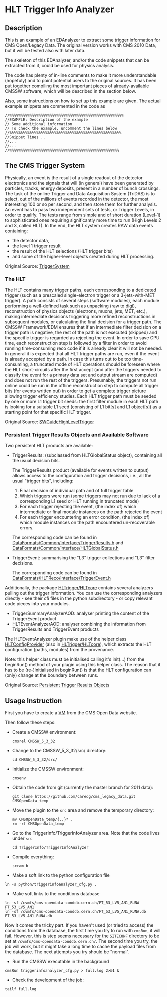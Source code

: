 # HLT Trigger Info Analyzer

## Description

This is an example of an EDAnalyzer to extract some trigger information for CMS Open/Legacy Data. The original version works with CMS 2010 Data, but it will be tested also with later data.

The skeleton of this EDAnalyzer, and/or the code snippets that can be extracted from it, could be used for physics analysis.

The code has plenty of in-line comments to make it more understandable (hopefuly) and to point potential users to the original sources. It has been put together compiling the most important pieces of already-available CMSSW software, which will be described in the section below.

Also, some instructions on how to set up this example are given. The actual example snippets are commented in the code as 

```
//%%%%%%%%%%%%%%%%%%%%%%%%%%%%%%%%%%%%%%%%%%%%%%%%%%%
//EXAMPLE: Description of the example
// Some additional information
// To check the example, uncomment the lines below
//%%%%%%%%%%%%%%%%%%%%%%%%%%%%%%%%%%%%%%%%%%%%%%%%%%
//Snippet lines ..
//...
//...
//%%%%%%%%%%%%%%%%%%%%%%%%%%%%%%%%%%%%%%%%%%%%%%%%%
```

## The CMS Trigger System

Physically, an event is the result of a single readout of the detector electronics and the signals that will (in general) have been generated by particles, tracks, energy deposits, present in a number of bunch crossings. The task of the online Trigger and Data Acquisition System (TriDAS) is to select, out of the millions of events recorded in the detector, the most interesting 100 or so per second, and then store them for further analysis. An event has to pass two independent sets of tests, or Trigger Levels, in order to qualify. The tests range from simple and of short duration (Level-1) to sophisticated ones requiring significantly more time to run (High Levels 2 and 3, called HLT). In the end, the HLT system creates RAW data events containing:
- the detector data,
- the level 1 trigger result
- the result of the HLT selections (HLT trigger bits)
- and some of the higher-level objects created during HLT processing.

Original Source: [TriggerSystem](https://twiki.cern.ch/twiki/bin/view/CMSPublic/WorkBookCMSSWFramework#TriggerSystem "TriggerSystem")


### The HLT

The HLT contains many trigger paths, each corresponding to a dedicated trigger (such as a prescaled single-electron trigger or a 3-jets-with-MET trigger). A path consists of several steps (software modules), each module performing a well-defined task such as unpacking (raw to digi), reconstruction of physics objects (electrons, muons, jets, MET, etc.), making intermediate decisions triggering more refined reconstructions in subsequent modules, or calculating the final decision for a trigger path. The CMSSW Framework/EDM ensures that if an intermediate filter decision on a trigger path is negative, the rest of the path is not executed (skipped) and the specific trigger is regarded as rejecting the event. In order to save CPU time, each reconstruction step is followed by a filter in order to avoid running time-consuming reco code if it is already clear it will not be needed.
In general it is expected that all HLT trigger paths are run, even if the event is already accepted by a path. In case this turns out to be too time-consuming, a truncated mode of HLT operations should be foreseen where the HLT short-circuits after the first accept (and after the triggers needed to classify the event for a primary data set and output stream are computed) and does not run the rest of the triggers. Presumably, the triggers not run online could be run in the offline reconstruction step to compute all trigger bits (for events written out) in order to get a complete trigger picture allowing trigger efficiency studies.
Each HLT trigger path must be seeded by one or more L1 trigger bit seeds: the first filter module in each HLT path is looking for a suitable L1 seed (consisting of L1 bit[s] and L1 object[s]) as a starting point for that specific HLT trigger.

Original Source: [SWGuideHighLevelTrigger](https://twiki.cern.ch/twiki/bin/view/CMSPublic/SWGuideHighLevelTrigger#How_it_works "SWGuideHighLevelTrigger")

### Persistent Trigger Results Objects and Available Software

Two persistent HLT products are available:

- TriggerResults: (subclassed from HLTGlobalStatus object), containing 
all the usual decision bits.  

    The TriggerResults product (available for events written to output) 
allows access to the configuration and trigger decisions, i.e., 
all the usual "trigger bits", including:
    1. Final decision of individual path and of full trigger table
    2. Which triggers were run (some triggers may not run due to lack of a corresponding L1 seed or HLT running in truncated mode)
    3. For each trigger rejecting the event, (the index of) which intermediate or final module instances on the path rejected the event
    4. For each trigger encountering an error condition, (the index of) 
which module instances on the path encountered un-recoverable 
errors.

    The corresponding code can be found in [DataFormats/Common/interface/TriggerResults.h](https://github.com/cms-sw/cmssw/blob/CMSSW_4_2_X/DataFormats/Common/interface/TriggerResults.h "TriggerResults.h") and [DataFormats/Common/interface/HLTGlobalStatus.h](https://github.com/cms-sw/cmssw/blob/CMSSW_4_2_X/DataFormats/Common/interface/HLTGlobalStatus.h "HLTGlobalStatus.h")

- TriggerEvent: summarising the "L3" trigger collections and "L3" filter decisions.  

    The corresponding code can be found in [DataFormats/HLTReco/interface/TriggerEvent.h](https://github.com/cms-sw/cmssw/blob/CMSSW_4_2_X/DataFormats/HLTReco/interface/TriggerEvent.h "TriggerEvent.h")

Additionally, the package [HLTrigger/HLTcore](htts://github.com/cms-sw/cmssw/tree/CMSSW_4_2_X/HLTrigger/HLTcore "HLTrigger/HLTcore") contains several 
analyzers pulling out the trigger information. 
You can use the corresponding analyzers directly - see their cfi files in 
the python subdirectory - or copy relevant code pieces into your modules.

- TriggerSummaryAnalyzerAOD: analyser printing the content of the TriggerEvent product
- HLTEventAnalyzerAOD: analyser combining the information from TriggerResults and TriggerEvent products

The HLTEventAnalyzer plugin make use of the helper class [HLTConfigProvider](https://github.com/cms-sw/cmssw/blob/CMSSW_4_2_X/HLTrigger/HLTcore/interface/HLTConfigProvider.h "HLTConfigProvider") (also in [HLTrigger/HLTcore](https://github.com/cms-sw/cmssw/tree/CMSSW_4_2_X/HLTrigger/HLTcore "HLTrigger/HLTcore")), which extracts the HLT configuration (paths, modules) from the provenance. 

Note: this helper class must be initialised calling it's init(...) 
from the beginRun() method of your plugin using this helper class. The reason 
that it has to be (re-)initialised in beginRun() is that the HLT 
configuration can (only) change at the boundary between runs. 

Original Source: [Persistent Trigger Results Objects](https://twiki.cern.ch/twiki/bin/view/CMSPublic/SWGuideHighLevelTrigger#Persistent_Trigger_Results_Objec "Persistent Trigger Results Objects") 



## Usage Instruction

First you have to create a [VM](http://opendata.cern.ch/VM/CMS "CMS Open Data Portal") from the CMS Open Data website. 

Then follow these steps:

- Create a CMSSW environment: 

    ```
    cmsrel CMSSW_5_3_32
    ```

- Change to the CMSSW_5_3_32/src/ directory:

    ```
    cd CMSSW_5_3_32/src/
    ```

- Initialize the CMSSW environment:

  ```
  cmsenv
  ```

- Obtain the code from git (currently the master branch for 2011 data):

  ```
  git clone https://github.com/caredg/cms_legacy_data.git CMSOpenData_temp
  ```

- Move the plugin to the `src` area and remove the temporary directory:

  ```
  mv CMSOpenData_temp/{.,}* .
  rm -rf CMSOpenData_temp  
  ```


- Go to the TriggerInfo/TriggerInfoAnalyzer area.  Note that the code lives under `src`

  ```
  cd TriggerInfo/TriggerInfoAnalyzer
  ```

- Compile everything:

  ```
  scram b
  ```

- Make a soft link to the python configuration file

```
ln -s python/triggerinfoanalyzer_cfg.py .
```

- Make soft links to the conditions database

```
ln -sf /cvmfs/cms-opendata-conddb.cern.ch/FT_53_LV5_AN1_RUNA FT_53_LV5_AN1
ln -sf /cvmfs/cms-opendata-conddb.cern.ch/FT_53_LV5_AN1_RUNA.db FT_53_LV5_AN1_RUNA.db
```

Now it comes the tricky part.  If you haven't used (or tried to access) the conditions from the database, the first time you try to run with `cmsRun`, it will fail.  However, this is step seems necessary for the `SITECONF` directory to be set at `/cvmfs/cms-opendata-conddb.cern.ch/`.  The second time you try, the job will work, but it might take a long time to cache the payload files from the database.  The next attempts you try should be "normal".

- Run the CMSSW executable in the background

```
cmsRun triggerinfoanalyzer_cfg.py > full.log 2>&1 &
```

- Check the development of the job:

```
tailf full.log
```

